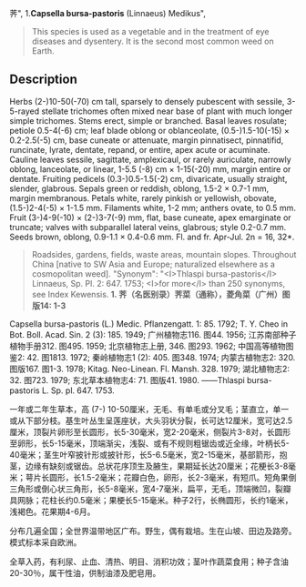 荠",
1.**Capsella bursa-pastoris** (Linnaeus) Medikus",

> This species is used as a vegetable and in the treatment of eye diseases and dysentery. It is the second most common weed on Earth.

## Description
Herbs (2-)10-50(-70) cm tall, sparsely to densely pubescent with sessile, 3-5-rayed stellate trichomes often mixed near base of plant with much longer simple trichomes. Stems erect, simple or branched. Basal leaves rosulate; petiole 0.5-4(-6) cm; leaf blade oblong or oblanceolate, (0.5-)1.5-10(-15) × 0.2-2.5(-5) cm, base cuneate or attenuate, margin pinnatisect, pinnatifid, runcinate, lyrate, dentate, repand, or entire, apex acute or acuminate. Cauline leaves sessile, sagittate, amplexicaul, or rarely auriculate, narrowly oblong, lanceolate, or linear, 1-5.5 (-8) cm × 1-15(-20) mm, margin entire or dentate. Fruiting pedicels (0.3-)0.5-1.5(-2) cm, divaricate, usually straight, slender, glabrous. Sepals green or reddish, oblong, 1.5-2 × 0.7-1 mm, margin membranous. Petals white, rarely pinkish or yellowish, obovate, (1.5-)2-4(-5) × 1-1.5 mm. Filaments white, 1-2 mm; anthers ovate, to 0.5 mm. Fruit (3-)4-9(-10) × (2-)3-7(-9) mm, flat, base cuneate, apex emarginate or truncate; valves with subparallel lateral veins, glabrous; style 0.2-0.7 mm. Seeds brown, oblong, 0.9-1.1 × 0.4-0.6 mm. Fl. and fr. Apr-Jul. 2n = 16, 32*.

> Roadsides, gardens, fields, waste areas, mountain slopes. Throughout China [native to SW Asia and Europe; naturalized elsewhere as a cosmopolitan weed].
  "Synonym": "&lt;I&gt;Thlaspi bursa-pastoris&lt;/I&gt; Linnaeus, Sp. Pl. 2: 647. 1753; &lt;I&gt;for more&lt;/I&gt; than 250 synonyms, see Index Kewensis.
**1. 荠（名医别录）荠菜（通称），菱角菜（广州）图版14: 1-3**

Capsella bursa-pastoris (L.) Medic. Pflanzengatt. 1: 85. 1792; T. Y. Cheo in Bot. Boll. Acad. Sin. 2 (3): 185. 1949; 广州植物志116. 图44. 1956; 江苏南部种子植物手册312. 图495. 1959; 北京植物志上册, 346. 图293. 1962; 中国高等植物图鉴2: 42. 图1813. 1972; 秦岭植物志1 (2): 405. 图348. 1974; 内蒙古植物志2: 320. 图版167. 图1-3. 1978; Kitag. Neo-Linean. Fl. Mansh. 328. 1979; 湖北植物志2: 32. 图723. 1979; 东北草本植物志4: 71. 图版41. 1980. ——Thlaspi bursa-pastoris L. Sp. pl. 647. 1753.

一年或二年生草本，高 (7-) 10-50厘米，无毛、有单毛或分叉毛；茎直立，单一或从下部分枝。基生叶丛生呈莲座状，大头羽状分裂，长可达12厘米，宽可达2.5厘米，顶裂片卵形至长圆形，长5-30毫米，宽2-20毫米，侧裂片3-8对，长圆形至卵形，长5-15毫米，顶端渐尖，浅裂、或有不规则粗锯齿或近全缘，叶柄长5-40毫米；茎生叶窄披针形或披针形，长5-6.5毫米，宽2-15毫米，基部箭形，抱茎，边缘有缺刻或锯齿。总状花序顶生及腋生，果期延长达20厘米；花梗长3-8毫米；萼片长圆形，长1.5-2毫米；花瓣白色，卵形，长2-3毫米，有短爪。短角果倒三角形或倒心状三角形，长5-8毫米，宽4-7毫米，扁平，无毛，顶端微凹，裂瓣具网脉；花柱长约0.5毫米；果梗长5-15毫米。种子2行，长椭圆形，长约1毫米，浅褐色。花果期4-6月。

分布几遍全国；全世界温带地区广布。野生，偶有栽培。生在山坡、田边及路旁。模式标本采自欧洲。

全草入药，有利尿、止血、清热、明目、消积功效；茎叶作蔬菜食用；种子含油20-30％，属干性油，供制油漆及肥皂用。
